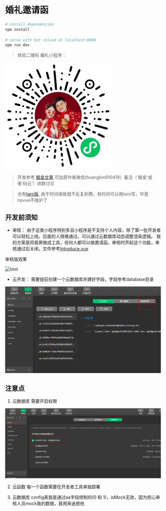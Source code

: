 
# 婚礼邀请函


``` bash
# install dependencies
npm install

# serve with hot reload at localhost:8080
npm run dev
```


> 体验二维码
婚礼小程序：

![小程序效果](./qr.jpg)


> 开发参考 [掘金文章](https://juejin.im/post/5c341e1d6fb9a049f66c4876#heading-5)
> 可加原作者微信(huangbin910419）备注（‘掘金’或者‘码云’）进群讨论

> 也有[taro版](https://github.com/wuhou123/taro-card), 由于时间缘故就不反复折腾，有时间可以用taro写，毕竟npvue不维护了 

## 开发前须知

- 审核：
  由于这类小程序特别多且小程序是不支持个人内容，除了第一批开发者可以轻松上线，后面的人很难通过。可以通过云数据库动态调整渲染逻辑。
  我的方案是将首屏做成工具，任何人都可以做邀请函，审核时开起这个功能，审核通过后关闭。文件参考[Introduce.vue](src/components/Introduce.vue)


审核版效果

![tool](./tool.gif)


- 云开发：
  需要提前创建一个云数据库并建好字段，字段参考database目录

![云数据库](./database.png)



## 注意点

1. 云数据库 需要开启权限

![云数据库](./database-auth.png)

2. 云函数 每一个函数需要在开发者工具单独部署

3. 云数据库 config表我是通过aa字段控制的(0 和 1)，isMock无效，因为担心审核人员mock我的数据，我用来迷惑他